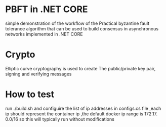 # PBFT in .NET CORE
simple demonstration of the workflow of the Practical byzantine fault tolerance algorithm that can be used to build consensus in asynchronous networks implemented in .NET CORE
# Crypto
Elliptic curve cryptography is used to create The public/private key pair, signing and verifying messages

# How to test 

run ./build.sh and configuire the list of ip addresses in configs.cs file ,each ip should represent the container ip ,the default docker ip range is 172.17. 0.0/16 so this will typically run without modifications 

